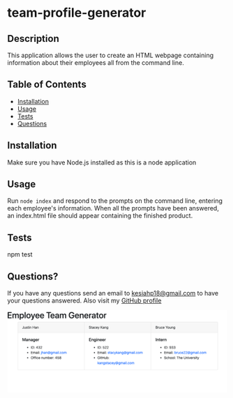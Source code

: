 # team-profile-generator
## Description
This application allows the user to create an HTML webpage containing information about their employees all from the command line. 
## Table of Contents
* [Installation](https://github.com/kesiahp18/team-profile-generator#installation)
* [Usage](https://github.com/kesiahp18/team-profile-generator#usage)
* [Tests](https://github.com/kesiahp18/team-profile-generator#tests)
* [Questions](https://github.com/kesiahp18/team-profile-generator#questions)
    
## Installation 
Make sure you have Node.js installed as this is a node application
## Usage
Run `node index` and respond to the prompts on the command line, entering each employee's information. When all the prompts have been answered, an index.html file should appear containing the finished product.

## Tests
npm test

## Questions?
If you have any questions send an email to kesiahp18@gmail.com to have your questions answered.
Also visit my [GitHub profile](https://github.com/kesiahp18)

![screenshot](./team-profile-generator-preview.png)
